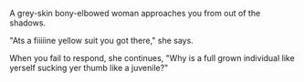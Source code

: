 A grey-skin bony-elbowed woman approaches
you from out of the shadows.

"Ats a fiiiiine yellow suit you got there,"
she says.

When you fail to respond, she continues,
"Why is a full grown individual like yerself
sucking yer thumb like a juvenile?"
